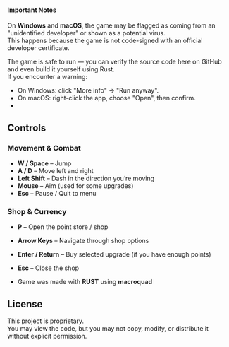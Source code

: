 
#### Important Notes

On **Windows** and **macOS**, the game may be flagged as coming from an "unidentified developer" or shown as a potential virus.  
This happens because the game is not code-signed with an official developer certificate.  

The game is safe to run — you can verify the source code here on GitHub and even build it yourself using Rust.  
If you encounter a warning:  

- On Windows: click "More info" → "Run anyway".  
- On macOS: right-click the app, choose "Open", then confirm.
-
## Controls

### Movement & Combat
- **W / Space** – Jump  
- **A / D** – Move left and right  
- **Left Shift** – Dash in the direction you’re moving  
- **Mouse** – Aim (used for some upgrades)  
- **Esc** – Pause / Quit to menu  

### Shop & Currency
- **P** – Open the point store / shop  
- **Arrow Keys** – Navigate through shop options  
- **Enter / Return** – Buy selected upgrade (if you have enough points)  
- **Esc** – Close the shop  

  
- Game was made with  **RUST** using **macroquad**

## License
This project is proprietary.  
You may view the code, but you may not  copy, modify, or distribute it without explicit permission.  
